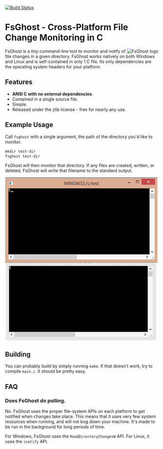 [![Build Status](https://travis-ci.org/codeplea/fsghost.svg?branch=master)](https://travis-ci.org/codeplea/fsghost)

# FsGhost - Cross-Platform File Change Monitoring in C

<img alt="FsGhost logo" src="https://codeplea.com/public/content/fsghost_logo.png" align="right" />

FsGhost is a *tiny* command-line tool to monitor and notify of file changes in a
given directory. FsGhost works natively on both Windows and Linux and is
self-contained in only 1 C file. Its only dependencies are the operating system
headers for your platform.

## Features

- **ANSI C with no external dependencies**.
- Contained in a single source file.
- Simple.
- Released under the zlib license - free for nearly any use.


## Example Usage

Call `fsghost` with a single argument, the path of the directory you'd like to monitor.

```
mkdir test-dir
fsghost test-dir
```

FsGhost will then monitor that directory. If any files are created, written, or
deleted, FsGhost will write that filename to the standard output.


![Example Usage](./demo.gif)

## Building
You can probably build by simply running `make`. If that doesn't work, try to compile
`main.c`. It should be pretty easy.

## FAQ
### Does FsGhost do polling.
No. FsGhost uses the proper file-system APIs on each platform to get notified when changes take place. This means
that it uses very few system resources when running, and will not bog down your machine. It's made to be run in the background
for long periods of time.

For Windows, FsGhost uses the `ReadDirectoryChangesW` API. For Linux, it uses the `inotify` API.
